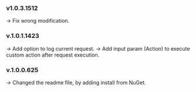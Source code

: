 ### **v1.0.3.1512** 
-> Fix wrong modification.<br />

### **v.1.0.1.1423** 
-> Add option to log current request.
-> Add input param (Action) to execute custom action after request execution.

### **v.1.0.0.625** 
-> Changed the readme file, by adding install from NuGet.